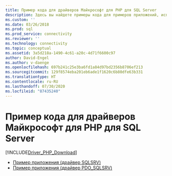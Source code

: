 ```yaml
---
title: Пример кода для драйверов Майкрософт для PHP для SQL Server
description: Здесь вы найдете примеры кода для примеров приложений, использующих драйверы SQLSRV и PDO_SQLSRV для PHP для SQL Server.
ms.custom: ''
ms.date: 03/26/2018
ms.prod: sql
ms.prod_service: connectivity
ms.reviewer: ''
ms.technology: connectivity
ms.topic: conceptual
ms.assetid: 3a5d218a-1490-4c61-a20c-4d71f6600c97
author: David-Engel
ms.author: v-daenge
ms.openlocfilehash: 697b241c25e3ba6fd1a84d97bd2356b8706ef213
ms.sourcegitcommit: 129f8574eba201eb6ade1f1620c6b80dfe63b331
ms.translationtype: HT
ms.contentlocale: ru-RU
ms.lasthandoff: 07/30/2020
ms.locfileid: "87435240"
---
```

# <a name="code-samples-for-the-microsoft-drivers-for-php-for-sql-server"></a>Пример кода для драйверов Майкрософт для PHP для SQL Server
[!INCLUDE[Driver_PHP_Download](../../includes/driver_php_download.md)]


* [Пример приложения (драйвер SQLSRV)](../../connect/php/example-application-sqlsrv-driver.md)  
* [Пример приложения (драйвер PDO_SQLSRV)](../../connect/php/example-application-pdo-sqlsrv-driver.md)  
  
